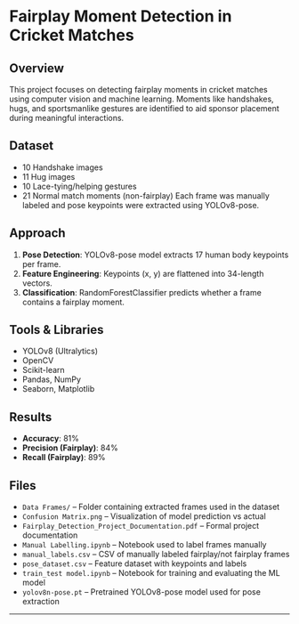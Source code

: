 
# Fairplay Moment Detection in Cricket Matches

## Overview
This project focuses on detecting fairplay moments in cricket matches using computer vision and machine learning. Moments like handshakes, hugs, and sportsmanlike gestures are identified to aid sponsor placement during meaningful interactions.

## Dataset
- 10 Handshake images
- 11 Hug images
- 10 Lace-tying/helping gestures
- 21 Normal match moments (non-fairplay)
Each frame was manually labeled and pose keypoints were extracted using YOLOv8-pose.

## Approach
1. **Pose Detection**: YOLOv8-pose model extracts 17 human body keypoints per frame.
2. **Feature Engineering**: Keypoints (x, y) are flattened into 34-length vectors.
3. **Classification**: RandomForestClassifier predicts whether a frame contains a fairplay moment.

## Tools & Libraries
- YOLOv8 (Ultralytics)
- OpenCV
- Scikit-learn
- Pandas, NumPy
- Seaborn, Matplotlib

## Results
- **Accuracy**: 81%
- **Precision (Fairplay)**: 84%
- **Recall (Fairplay)**: 89%

## Files
- `Data Frames/` – Folder containing extracted frames used in the dataset  
- `Confusion Matrix.png` – Visualization of model prediction vs actual  
- `Fairplay_Detection_Project_Documentation.pdf` – Formal project documentation  
- `Manual Labelling.ipynb` – Notebook used to label frames manually  
- `manual_labels.csv` – CSV of manually labeled fairplay/not fairplay frames  
- `pose_dataset.csv` – Feature dataset with keypoints and labels  
- `train_test model.ipynb` – Notebook for training and evaluating the ML model  
- `yolov8n-pose.pt` – Pretrained YOLOv8-pose model used for pose extraction 

---
